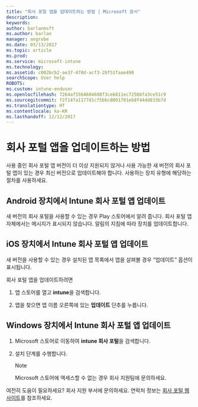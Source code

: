 ```yaml
---
title: "회사 포털 앱을 업데이트하는 방법 | Microsoft 문서"
description: 
keywords: 
author: barlanmsft
ms.author: barlan
manager: angrobe
ms.date: 03/13/2017
ms.topic: article
ms.prod: 
ms.service: microsoft-intune
ms.technology: 
ms.assetid: c002bcb2-ae37-478d-acf3-2bf51faae490
searchScope: User help
ROBOTS: 
ms.custom: intune-enduser
ms.openlocfilehash: 7264af5564604608f3ce6811ec72586fa3ce51c9
ms.sourcegitcommit: f2f147a1177d1cf5bbc8001701eb8f44dd833b7d
ms.translationtype: HT
ms.contentlocale: ko-KR
ms.lasthandoff: 12/12/2017
---
```

# <a name="how-to-update-the-company-portal-app"></a>회사 포털 앱을 업데이트하는 방법

사용 중인 회사 포털 앱 버전이 더 이상 지원되지 않거나 사용 가능한 새 버전의 회사 포털 앱이 있는 경우 최신 버전으로 업데이트해야 합니다. 사용하는 장치 유형에 해당하는 절차를 사용하세요.

## <a name="update-the-intune-company-portal-app-on-your-android-device"></a>Android 장치에서 Intune 회사 포털 앱 업데이트

새 버전의 회사 포털을 사용할 수 있는 경우 Play 스토어에서 알려 줍니다. 회사 포털 앱 자체에서는 메시지가 표시되지 않습니다. 알림의 지침에 따라 장치를 업데이트합니다.

## <a name="update-the-intune-company-portal-app-on-your-ios-device"></a>iOS 장치에서 Intune 회사 포털 앱 업데이트

새 버전을 사용할 수 있는 경우 설치된 앱 목록에서 앱을 살펴볼 경우 “업데이트” 옵션이 표시됩니다.  

회사 포털 앱을 업데이트하려면

1. 앱 스토어를 열고 **intune**을 검색합니다.

2. 앱을 찾으면 앱 이름 오른쪽에 있는 **업데이트** 단추를 누릅니다.

## <a name="update-the-intune-company-portal-app-on-your-windows-device"></a>Windows 장치에서 Intune 회사 포털 앱 업데이트

1.  Microsoft 스토어로 이동하여 **intune 회사 포털**을 검색합니다.

2.  설치 단계를 수행합니다.

    > [!NOTE]
    > Microsoft 스토어에 액세스할 수 없는 경우 회사 지원팀에 문의하세요.


여전히 도움이 필요하세요? 회사 지원 부서에 문의하세요. 연락처 정보는 [회사 포털 웹 사이트](https://portal.manage.microsoft.com#HelpDeskDialog)를 참조하세요.
